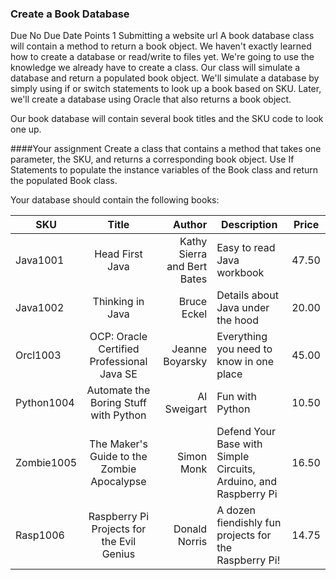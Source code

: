 ### Create a Book Database
Due No Due Date  Points 1  Submitting a website url
A book database class will contain a method to return a book object. We haven't exactly learned how to create a database or read/write to files yet. We're going to use the knowledge we already have to create a class. Our class will simulate a database and return a populated book object. We'll simulate a database by simply using if or switch statements to look up a book based on SKU. Later, we'll create a database using Oracle that also returns a book object.

Our book database will contain several book titles and the SKU code to look one up.

####Your assignment
Create a class that contains a method that takes one parameter, the SKU, and returns a corresponding book object. Use If Statements to populate the instance variables of the Book class and return the populated Book class.

Your database should contain the following books:

|SKU    |	Title	|   Author	|   Description	|   Price |
| ------|:---------:| ---------:|---------------|---------|
|Java1001	|Head First Java	|Kathy Sierra and Bert Bates	| Easy to read Java workbook	|47.50|
|Java1002	|Thinking in Java	|Bruce Eckel	|Details about Java under the hood	|20.00|
|Orcl1003	|OCP: Oracle Certified Professional Java SE	|Jeanne Boyarsky	|Everything you need to know in one place	|45.00|
|Python1004	|Automate the Boring Stuff with Python|	Al Sweigart |	Fun with Python	|10.50|
|Zombie1005	|The Maker's Guide to the Zombie Apocalypse	|Simon Monk	|Defend Your Base with Simple Circuits, Arduino, and Raspberry Pi	|16.50|
|Rasp1006	|Raspberry Pi Projects for the Evil Genius	|Donald Norris|	A dozen fiendishly fun projects for the Raspberry Pi!	|14.75|
